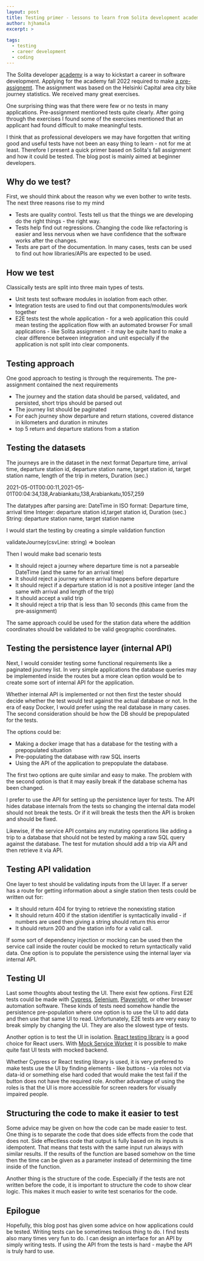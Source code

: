 ```yaml
---
layout: post
title: Testing primer - lessons to learn from Solita development academy exercises
author: hjhamala
excerpt: >
  
tags:
  - testing
  - career development
  - coding
---
```

The Solita developer [academy](https://www.solita.fi/en/academy/) is a way to kickstart a career in software development. Applying for the academy fall 2022 required to make [a pre-assignemt](https://github.com/solita/dev-academy-2022-fall-exercise). The assignment was based on the Helsinki Capital area city bike journey statistics. We received many great exercises.  

One surprising thing was that there were few or no tests in many applications. Pre-assignment mentioned tests quite clearly. After going through the exercises I found some of the exercises mentioned that an applicant had found difficult to make meaningful tests. 
 
I think that as professional developers we may have forgotten that writing good and useful tests have not been an easy thing to learn - not for me at least. Therefore I present a quick primer based on Solita's fall assignment and how it could be tested. The blog post is mainly aimed at beginner developers. 

## Why do we test?
First, we should think about the reason why we even bother to write tests. The next three reasons rise to my mind
* Tests are quality control. Tests tell us that the things we are developing do the right things - the right way.
* Tests help find out regressions. Changing the code like refactoring is easier and less nervous when we have confidence that the software works after the changes.
* Tests are part of the documentation. In many cases, tests can be used to find out how libraries/APIs are expected to be used.

## How we test
Classically tests are split into three main types of tests.
* Unit tests test software modules in isolation from each other. 
* Integration tests are used to find out that components/modules work together
* E2E tests test the whole application - for a web application this could mean testing the application flow with an automated browser
For small applications - like Solita assignment - it may be quite hard to make a clear difference between integration and unit especially if the application is not split into clear components.

## Testing approach
One good approach to testing is through the requirements. The pre-assignment contained the next requirements
* The journey and the station data should be parsed, validated, and persisted, short trips should be parsed out
* The journey list should be paginated
* For each journey show departure and return stations, covered distance in kilometers and duration in minutes
* top 5 return and departure stations from a station

## Testing the datasets

The journeys are in the dataset in the next format
Departure time, arrival time, departure station id, departure station name, target station id, target station name, length of the trip in meters, Duration (sec.)

2021-05-01T00:00:11,2021-05-01T00:04:34,138,Arabiankatu,138,Arabiankatu,1057,259

The datatypes after parsing are: 
DateTime in ISO format: Departure time, arrival time
Integer: departure station id,target station id, Duration (sec.)
String:  departure station name, target station name

I would start the testing by creating a simple validation function

validateJourney(csvLine: string) => boolean 

Then I would make bad scenario tests 
* It should reject a journey where departure time is not a parseable DateTime (and the same for an arrival time)
* It should reject a journey where arrival happens before departure
* It should reject if a departure station id is not a positive integer (and the same with arrival and length of the trip)
* It should accept a valid trip
* It should reject a trip that is less than 10 seconds (this came from the pre-assignment)

The same approach could be used for the station data where the addition coordinates should be validated to be valid geographic coordinates.

## Testing the persistence layer (internal API)
Next, I would consider testing some functional requirements like a paginated journey list. In very simple applications the database queries may be implemented inside the routes but a more clean option would be to create some sort of internal API for the application. 

Whether internal API is implemented or not then first the tester should decide whether the test would test against the actual database or not. In the era of easy Docker, I would prefer using the real database in many cases. The second consideration should be how the DB should be prepopulated for the tests.

The options could be:
* Making a docker image that has a database for the testing with a prepopulated situation
* Pre-populating the database with raw SQL inserts
* Using the API of the application to prepopulate the database.

The first two options are quite similar and easy to make. The problem with the second option is that it may easily break if the database schema has been changed. 

I prefer to use the API for setting up the persistence layer for tests. The API hides database internals from the tests so changing the internal data model should not break the tests. Or if it will break the tests then the API is broken and should be fixed.

Likewise, if the service API contains any mutating operations like adding a trip to a database that should not be tested by making a raw SQL query against the database. The test for mutation should add a trip via API and then retrieve it via API. 

## Testing API validation

One layer to test should be validating inputs from the UI layer. If a server has a route for getting information about a single station then tests could be written out for:
* It should return 404 for trying to retrieve the nonexisting station
* It should return 400 if the station identifier is syntactically invalid - if numbers are used then giving a string should return this error
* It should return 200 and the station info for a valid call.

If some sort of dependency injection or mocking can be used then the service call inside the router could be mocked to return syntactically valid data. One option is to populate the persistence using the internal layer via internal API. 

## Testing UI
Last some thoughts about testing the UI. There exist few options. First E2E tests could be made with [Cypress](https://www.cypress.io/), [Selenium](https://www.selenium.dev/), [Playwright](https://playwright.dev/), or other browser automation software. These kinds of tests need somehow handle the persistence pre-population where one option is to use the UI to add data and then use that same UI to read. Unfortunately, E2E tests are very easy to break simply by changing the UI. They are also the slowest type of tests.

Another option is to test the UI in isolation. [React testing library](https://testing-library.com/docs/react-testing-library/intro/) is a good choice for React users. With [Mock Service Worker](https://mswjs.io/) it is possible to make quite fast UI tests with mocked backend. 

Whether Cypress or React testing library is used, it is very preferred to make tests use the UI by finding elements - like buttons - via roles not via data-id or something else hard coded that would make the test fail if the button does not have the required role. Another advantage of using the roles is that the UI is more accessible for screen readers for visually impaired people.

## Structuring the code to make it easier to test
Some advice may be given on how the code can be made easier to test. One thing is to separate the code that does side effects from the code that does not. Side effectless code that output is fully based on its inputs is idempotent. That means that tests with the same input run always with similar results. If the results of the function are based somehow on the time then the time can be given as a parameter instead of determining the time inside of the function.

Another thing is the structure of the code. Especially if the tests are not written before the code, it is important to structure the code to show clear logic. This makes it much easier to write test scenarios for the code. 

## Epilogue
Hopefully, this blog post has given some advice on how applications could be tested. Writing tests can be sometimes tedious thing to do. I find tests also many times very fun to do. I can design an interface for an API by simply writing tests. If using the API from the tests is hard - maybe the API is truly hard to use. 
